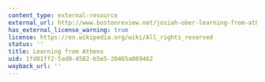 ```yaml
---
content_type: external-resource
external_url: http://www.bostonreview.net/josiah-ober-learning-from-athens
has_external_license_warning: true
license: https://en.wikipedia.org/wiki/All_rights_reserved
status: ''
title: Learning from Athens
uid: 1fd01ff2-5ad0-4582-b5e5-20465a069462
wayback_url: ''
---
```

